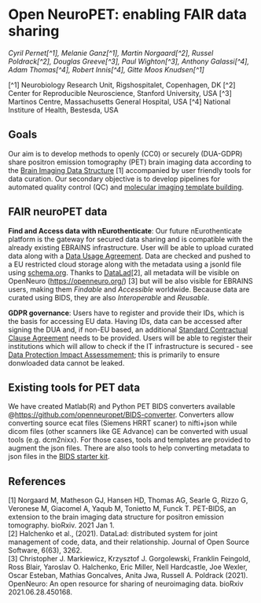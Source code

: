 # Open NeuroPET: enabling FAIR data sharing

*Cyril Pernet[^1], Melanie Ganz[^1], Martin Norgaard[^2], Russel Poldrack[^2], Douglas Greeve[^3], Paul Wighton[^3], Anthony Galassi[^4], Adam Thomas[^4], Robert Innis[^4], Gitte Moos Knudsen[^1]*

[^1] Neurobiology Research Unit, Rigshospitalet, Copenhagen, DK
[^2] Center for Reproducible Neuroscience, Stanford University, USA
[^3] Martinos Centre, Massachusetts General Hospital, USA
[^4] National Institure of Health, Bestesda, USA

## Goals

Our aim is to develop methods to openly (CC0) or securely (DUA-GDPR) share positron emission tomography (PET) brain imaging data according to the [Brain Imaging Data Structure](https://bids.neuroimaging.io/) [1] accompanied by user friendly tools for data curation. Our secondary objective is to develop pipelines for automated quality control (QC) and [molecular imaging template building](https://github.com/openneuropet/templates).  

## FAIR neuroPET data

**Find and Access data with nEurothenticate**: Our future nEurothenticate platform is the gateway for secured data sharing and is compatible with the already existing EBRAINS infrastructure. User will be able to upload curated data along with a [Data Usage Agreement](https://open-brain-consent.readthedocs.io/en/stable/gdpr/data_user_agreement.html). Data are checked and pushed to a EU restricted cloud storage along with the metadata using a jsonld file using [schema.org](https://schema.org/). Thanks to [DataLad](https://www.datalad.org/)[2], all metadata will be visible on OpenNeuro (https://openneuro.org/) [3] but will be also visible for EBRAINS users, making them *Findable*  and *Accessible* worldwide. Because data are curated using BIDS, they are also *Interoperable* and *Reusable*. 

**GDPR governance**: Users have to register and provide their IDs, which is the basis for accessing EU data. Having IDs, data can be accessed after signing the DUA and, if non-EU based, an additional [Standard Contractual Clause Agreement](https://ec.europa.eu/info/law/law-topic/data-protection/international-dimension-data-protection/standard-contractual-clauses-scc_en) needs to be provided. Users will be able to register their institutions which will allow to check if the IT infrastructure is secured - see [Data Protection Impact Assessmement](https://gdpr.eu/data-protection-impact-assessment-template/); this is primarily to ensure donwloaded data cannot be leaked. 

## Existing tools for PET data

We have created Matlab(R) and Python PET BIDS converters available @https://github.com/openneuropet/BIDS-converter. Converters allow converting source ecat files (Siemens HRRT scaner) to nifti+json while dicom files (other scanners like GE Advance) can be converted with usual tools (e.g. dcm2nixx). For those cases, tools and templates are provided to augment the json files. There are also tools to help converting metadata to json files in the [BIDS starter kit](https://github.com/bids-standard/bids-starter-kit/tree/main/matlabCode/pet).

## References
[1] Norgaard M, Matheson GJ, Hansen HD, Thomas AG, Searle G, Rizzo G, Veronese M, Giacomel A, Yaqub M, Tonietto M, Funck T. PET-BIDS, an extension to the brain imaging data structure for positron emission tomography. bioRxiv. 2021 Jan 1.  
[2] Halchenko et al., (2021). DataLad: distributed system for joint management of code, data, and their relationship. Journal of Open Source Software, 6(63), 3262.  
[3] Christopher J. Markiewicz, Krzysztof J. Gorgolewski, Franklin Feingold, Ross Blair, Yaroslav O. Halchenko, Eric Miller, Nell Hardcastle, Joe Wexler, Oscar Esteban, Mathias Goncalves, Anita Jwa, Russell A. Poldrack (2021). OpenNeuro: An open resource for sharing of neuroimaging data. bioRxiv 2021.06.28.450168.
